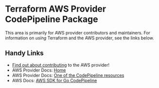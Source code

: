 # Terraform AWS Provider CodePipeline Package

This area is primarily for AWS provider contributors and maintainers. For information on _using_ Terraform and the AWS provider, see the links below.

## Handy Links

* [Find out about contributing](https://hashicorp.github.io/terraform-provider-aws/#contribute) to the AWS provider!
* AWS Provider Docs: [Home](https://registry.terraform.io/providers/hashicorp/aws/latest/docs)
* AWS Provider Docs: [One of the CodePipeline resources](https://registry.terraform.io/providers/hashicorp/aws/latest/docs/resources/codepipeline_webhook)
* AWS Docs: [AWS SDK for Go CodePipeline](https://docs.aws.amazon.com/sdk-for-go/api/service/codepipeline/)
